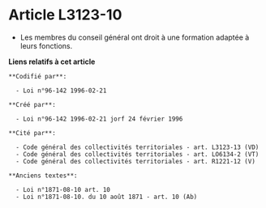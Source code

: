 # Article L3123-10

- Les membres du conseil général ont droit à une formation adaptée à leurs fonctions.

**Liens relatifs à cet article**

	**Codifié par**:

	  - Loi n°96-142 1996-02-21

	**Créé par**:

	  - Loi n°96-142 1996-02-21 jorf 24 février 1996

	**Cité par**:

	  - Code général des collectivités territoriales - art. L3123-13 (VD)
	  - Code général des collectivités territoriales - art. LO6134-2 (VT)
	  - Code général des collectivités territoriales - art. R1221-12 (V)

	**Anciens textes**:

	  - Loi n°1871-08-10 art. 10
	  - Loi n°1871-08-10. du 10 août 1871 - art. 10 (Ab)
